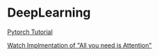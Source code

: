 # DeepLearning

[Pytorch Tutorial](https://github.com/kangjunseo/DeepLearning/tree/main/Pytorch%20Tutorial)

[Watch Implmentation of "All you need is Attention"](https://github.com/kangjunseo/DeepLearning/blob/main/All%20you%20need%20is%20Attention/Implementing%20%22All%20you%20need%20is%20ATTENTION%22.ipynb)
